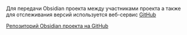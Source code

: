 Для передачи Obsidian проекта между участниками проекта а также для отслеживания версий используется веб-сервис [GitHub](https://github.com/)

[Репозиторий Obsidian проекта на GitHub](https://github.com/pocojs/IT-top-obsidian-college-project)